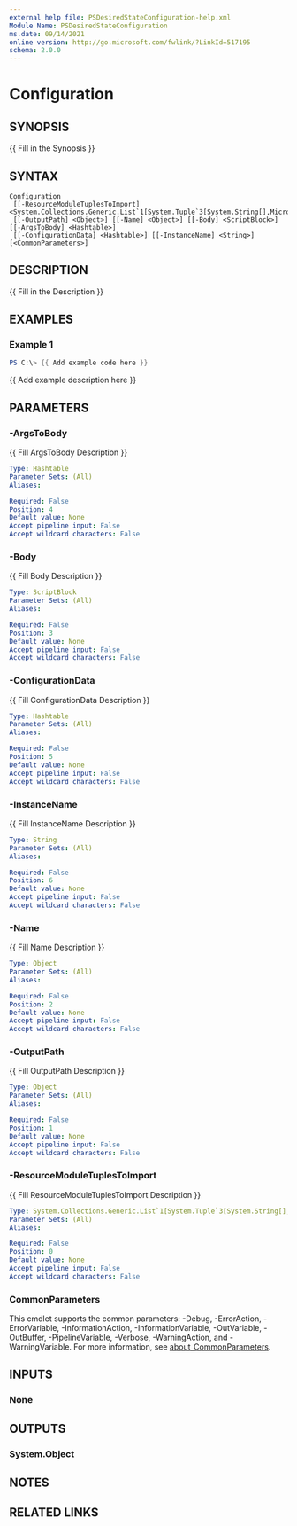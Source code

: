 ```yaml
---
external help file: PSDesiredStateConfiguration-help.xml
Module Name: PSDesiredStateConfiguration
ms.date: 09/14/2021
online version: http://go.microsoft.com/fwlink/?LinkId=517195
schema: 2.0.0
---
```


# Configuration

## SYNOPSIS
{{ Fill in the Synopsis }}

## SYNTAX

```
Configuration
 [[-ResourceModuleTuplesToImport] <System.Collections.Generic.List`1[System.Tuple`3[System.String[],Microsoft.PowerShell.Commands.ModuleSpecification[],System.Version]]>]
 [[-OutputPath] <Object>] [[-Name] <Object>] [[-Body] <ScriptBlock>] [[-ArgsToBody] <Hashtable>]
 [[-ConfigurationData] <Hashtable>] [[-InstanceName] <String>] [<CommonParameters>]
```

## DESCRIPTION
{{ Fill in the Description }}

## EXAMPLES

### Example 1
```powershell
PS C:\> {{ Add example code here }}
```

{{ Add example description here }}

## PARAMETERS

### -ArgsToBody
{{ Fill ArgsToBody Description }}

```yaml
Type: Hashtable
Parameter Sets: (All)
Aliases:

Required: False
Position: 4
Default value: None
Accept pipeline input: False
Accept wildcard characters: False
```

### -Body
{{ Fill Body Description }}

```yaml
Type: ScriptBlock
Parameter Sets: (All)
Aliases:

Required: False
Position: 3
Default value: None
Accept pipeline input: False
Accept wildcard characters: False
```

### -ConfigurationData
{{ Fill ConfigurationData Description }}

```yaml
Type: Hashtable
Parameter Sets: (All)
Aliases:

Required: False
Position: 5
Default value: None
Accept pipeline input: False
Accept wildcard characters: False
```

### -InstanceName
{{ Fill InstanceName Description }}

```yaml
Type: String
Parameter Sets: (All)
Aliases:

Required: False
Position: 6
Default value: None
Accept pipeline input: False
Accept wildcard characters: False
```

### -Name
{{ Fill Name Description }}

```yaml
Type: Object
Parameter Sets: (All)
Aliases:

Required: False
Position: 2
Default value: None
Accept pipeline input: False
Accept wildcard characters: False
```

### -OutputPath
{{ Fill OutputPath Description }}

```yaml
Type: Object
Parameter Sets: (All)
Aliases:

Required: False
Position: 1
Default value: None
Accept pipeline input: False
Accept wildcard characters: False
```

### -ResourceModuleTuplesToImport
{{ Fill ResourceModuleTuplesToImport Description }}

```yaml
Type: System.Collections.Generic.List`1[System.Tuple`3[System.String[],Microsoft.PowerShell.Commands.ModuleSpecification[],System.Version]]
Parameter Sets: (All)
Aliases:

Required: False
Position: 0
Default value: None
Accept pipeline input: False
Accept wildcard characters: False
```

### CommonParameters

This cmdlet supports the common parameters: -Debug, -ErrorAction, -ErrorVariable,
-InformationAction, -InformationVariable, -OutVariable, -OutBuffer, -PipelineVariable, -Verbose,
-WarningAction, and -WarningVariable. For more information, see
[about_CommonParameters](http://go.microsoft.com/fwlink/?LinkID=113216).

## INPUTS

### None

## OUTPUTS

### System.Object

## NOTES

## RELATED LINKS

